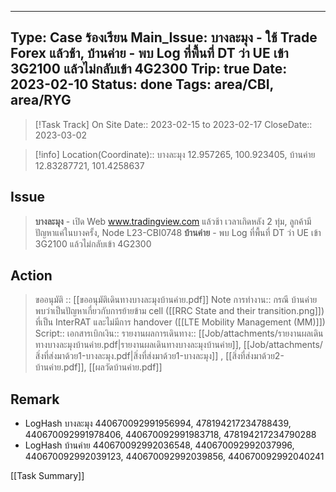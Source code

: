 
---
Type: Case ร้องเรียน
Main_Issue: บางละมุง - ใช้ Trade Forex แล้วช้า, บ้านค่าย - พบ Log ที่พื้นที่ DT ว่า UE เข้า 3G2100 แล้วไม่กลับเข้า 4G2300
Trip: true
Date: 2023-02-10
Status: done
Tags: area/CBI, area/RYG
---


>[!Task Track]
>On Site Date::   2023-02-15  to 2023-02-17
>CloseDate::   2023-03-02

>[!info]
>Location(Coordinate)::  บางละมุง   12.957265, 100.923405,  บ้านค่าย 12.83287721, 101.4258637


## Issue
>**บางละมุง** - เปิด Web www.tradingview.com แล้วช้า เวลาเกิดหลัง 2 ทุ่ม, ลูกค้ามีปัญหาแค่ในบางครั้ง, Node L23-CBI0748
>**บ้านค่าย** - พบ Log ที่พื้นที่ DT ว่า UE เข้า 3G2100 แล้วไม่กลับเข้า 4G2300 


## Action
>ขออนุมัติ :: [[ขออนุมัติเดินทางบางละมุงบ้านค่าย.pdf]]
>Note การทำงาน:: กรณี บ้านค่าย พบว่าเป็นปัญหาเกี่ยวกับการย้ายข้าม cell ([[RRC State and their transition.png]]) ที่เป็น InterRAT และไม่มีการ handover ([[LTE Mobility Management (MM)]])
>Script::
>เอกสารเบิกเงิน::
>รายงานผลการเดินทาง:: [[Job/attachments/รายงานผลเดินทางบางละมุงบ้านค่าย.pdf|รายงานผลเดินทางบางละมุงบ้านค่าย]],   [[Job/attachments/สิ่งที่ส่งมาด้วย1-บางละมุง.pdf|สิ่งที่ส่งมาด้วย1-บางละมุง]] ,  [[สิ่งที่ส่งมาด้วย2-บ้านค่าย.pdf]], [[ผลวัดบ้านค่าย.pdf]]
## Remark
- LogHash  บางละมุง 440670092991956994, 478194217234788439, 440670092991978406, 440670092991983718, 478194217234790288
- LogHash บ้านค่าย 440670092992036548, 440670092992037996, 440670092992039123, 440670092992039856, 440670092992040241




[[Task Summary]]




